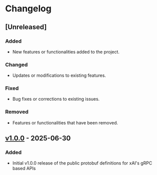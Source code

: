 # Changelog

## [Unreleased]
### Added
- New features or functionalities added to the project.

### Changed
- Updates or modifications to existing features.

### Fixed
- Bug fixes or corrections to existing issues.

### Removed
- Features or functionalities that have been removed.

## [v1.0.0](https://github.com/xai-org/xai-proto/releases/tag/v1.0.0) - 2025-06-30
### Added
- Initial v1.0.0 release of the public protobuf definitions for xAI's gRPC based APIs
